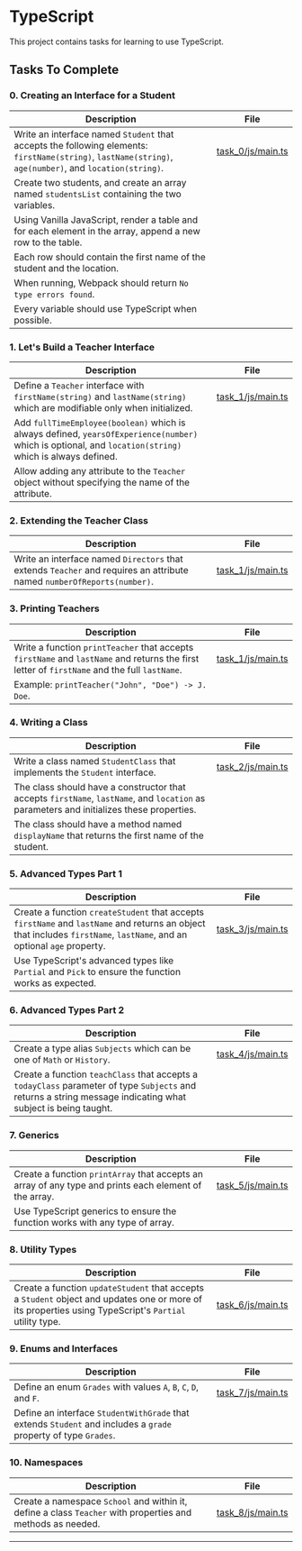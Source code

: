 # TypeScript

This project contains tasks for learning to use TypeScript.

## Tasks To Complete

### 0. Creating an Interface for a Student

| Description                                                                                                         | File                           |
|---------------------------------------------------------------------------------------------------------------------|--------------------------------|
| Write an interface named `Student` that accepts the following elements: `firstName(string)`, `lastName(string)`, `age(number)`, and `location(string)`. | [task_0/js/main.ts](task_0/js/main.ts) |
| Create two students, and create an array named `studentsList` containing the two variables.                         |                                |
| Using Vanilla JavaScript, render a table and for each element in the array, append a new row to the table.         |                                |
| Each row should contain the first name of the student and the location.                                             |                                |
| When running, Webpack should return `No type errors found`.                                                         |                                |
| Every variable should use TypeScript when possible.                                                                 |                                |

### 1. Let's Build a Teacher Interface

| Description                                                                                                         | File                           |
|---------------------------------------------------------------------------------------------------------------------|--------------------------------|
| Define a `Teacher` interface with `firstName(string)` and `lastName(string)` which are modifiable only when initialized. | [task_1/js/main.ts](task_1/js/main.ts) |
| Add `fullTimeEmployee(boolean)` which is always defined, `yearsOfExperience(number)` which is optional, and `location(string)` which is always defined. |                                |
| Allow adding any attribute to the `Teacher` object without specifying the name of the attribute.                     |                                |

### 2. Extending the Teacher Class

| Description                                                                                                         | File                           |
|---------------------------------------------------------------------------------------------------------------------|--------------------------------|
| Write an interface named `Directors` that extends `Teacher` and requires an attribute named `numberOfReports(number)`. | [task_1/js/main.ts](task_1/js/main.ts) |

### 3. Printing Teachers

| Description                                                                                                         | File                           |
|---------------------------------------------------------------------------------------------------------------------|--------------------------------|
| Write a function `printTeacher` that accepts `firstName` and `lastName` and returns the first letter of `firstName` and the full `lastName`. | [task_1/js/main.ts](task_1/js/main.ts) |
| Example: `printTeacher("John", "Doe") -> J. Doe`.                                                                   |                                |

### 4. Writing a Class

| Description                                                                                                         | File                           |
|---------------------------------------------------------------------------------------------------------------------|--------------------------------|
| Write a class named `StudentClass` that implements the `Student` interface.                                         | [task_2/js/main.ts](task_2/js/main.ts) |
| The class should have a constructor that accepts `firstName`, `lastName`, and `location` as parameters and initializes these properties. |                                |
| The class should have a method named `displayName` that returns the first name of the student.                      |                                |

### 5. Advanced Types Part 1

| Description                                                                                                         | File                           |
|---------------------------------------------------------------------------------------------------------------------|--------------------------------|
| Create a function `createStudent` that accepts `firstName` and `lastName` and returns an object that includes `firstName`, `lastName`, and an optional `age` property. | [task_3/js/main.ts](task_3/js/main.ts) |
| Use TypeScript's advanced types like `Partial` and `Pick` to ensure the function works as expected.                  |                                |

### 6. Advanced Types Part 2

| Description                                                                                                         | File                           |
|---------------------------------------------------------------------------------------------------------------------|--------------------------------|
| Create a type alias `Subjects` which can be one of `Math` or `History`.                                             | [task_4/js/main.ts](task_4/js/main.ts) |
| Create a function `teachClass` that accepts a `todayClass` parameter of type `Subjects` and returns a string message indicating what subject is being taught. |                                |

### 7. Generics

| Description                                                                                                         | File                           |
|---------------------------------------------------------------------------------------------------------------------|--------------------------------|
| Create a function `printArray` that accepts an array of any type and prints each element of the array.              | [task_5/js/main.ts](task_5/js/main.ts) |
| Use TypeScript generics to ensure the function works with any type of array.                                        |                                |

### 8. Utility Types

| Description                                                                                                         | File                           |
|---------------------------------------------------------------------------------------------------------------------|--------------------------------|
| Create a function `updateStudent` that accepts a `Student` object and updates one or more of its properties using TypeScript's `Partial` utility type. | [task_6/js/main.ts](task_6/js/main.ts) |

### 9. Enums and Interfaces

| Description                                                                                                         | File                           |
|---------------------------------------------------------------------------------------------------------------------|--------------------------------|
| Define an enum `Grades` with values `A`, `B`, `C`, `D`, and `F`.                                                    | [task_7/js/main.ts](task_7/js/main.ts) |
| Define an interface `StudentWithGrade` that extends `Student` and includes a `grade` property of type `Grades`.     |                                |

### 10. Namespaces

| Description                                                                                                         | File                           |
|---------------------------------------------------------------------------------------------------------------------|--------------------------------|
| Create a namespace `School` and within it, define a class `Teacher` with properties and methods as needed.          | [task_8/js/main.ts](task_8/js/main.ts) |

---
